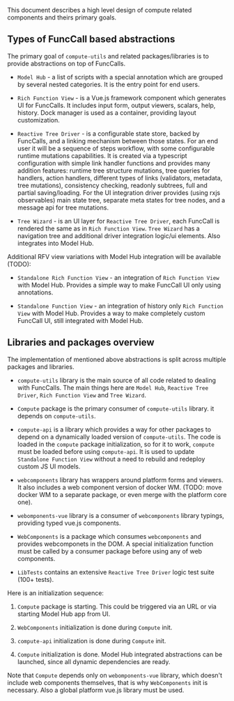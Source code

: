 
This document describes a high level design of compute related
components and theirs primary goals.


## Types of FuncCall based abstractions

The primary goal of `compute-utils` and related packages/libraries is
to provide abstractions on top of FuncCalls.

- `Model Hub` - a list of scripts with a special annotation which are
  grouped by several nested categories. It is the entry point for end
  users.

- `Rich Function View` - is a Vue.js framework component which
  generates UI for FuncCalls. It includes input form, output viewers,
  scalars, help, history. Dock manager is used as a container,
  providing layout customization.

- `Reactive Tree Driver` - is a configurable state store, backed by
  FuncCalls, and a linking mechanism between those states. For an end
  user it will be a sequence of steps workflow, with some configurable
  runtime mutations capabilities. It is created via a typescript
  configuration with simple link handler functions and provides many
  addition features: runtime tree structure mutations, tree queries
  for handlers, action handlers, different types of links (validators,
  metadata, tree mutations), consistency checking, readonly subtrees,
  full and partial saving/loading. For the UI integration driver
  provides (using rxjs observables) main state tree, separate meta
  states for tree nodes, and a message api for tree mutations.

- `Tree Wizard` - is an UI layer for `Reactive Tree Driver`, each
  FuncCall is rendered the same as in `Rich Function View`. `Tree
  Wizard` has a navigation tree and additional driver integration
  logic/ui elements. Also integrates into Model Hub.

Additional RFV view variations with Model Hub integration will be
available (TODO):

- `Standalone Rich Function View` - an integration of `Rich Function
  View` with Model Hub. Provides a simple way to make FuncCall UI only
  using annotations.

- `Standalone Function View` - an integration of history only `Rich
  Function View` with Model Hub. Provides a way to make completely
  custom FuncCall UI, still integrated with Model Hub.



## Libraries and packages overview

The implementation of mentioned above abstractions is split across
multiple packages and libraries.

- `compute-utils` library is the main source of all code related to
  dealing with FuncCalls. The main things here are `Model Hub`,
  `Reactive Tree Driver`, `Rich Function View` and `Tree Wizard`.

- `Compute` package is the primary consumer of `compute-utils`
  library. it depends on `compute-utils`.

- `compute-api` is a library which provides a way for other packages
  to depend on a dynamically loaded version of `compute-utils`. The
  code is loaded in the `compute` package initialization, so for it to
  work, `compute` must be loaded before using `compute-api`. It is
  used to update `Standalone Function View` without a need to rebuild
  and redeploy custom JS UI models.

- `webcomponents` library has wrappers around platform forms and
  viewers. It also includes a web component version of docker
  WM. (TODO: move docker WM to a separate package, or even merge with
  the platform core one).

- `webomponents-vue` library is a consumer of `webcomponents` library
  typings, providing typed vue.js components.

- `WebComponents` is a package which consumes `webcomponents` and
  provides webcomponets in the DOM. A special initialization function
  must be called by a consumer package before using any of web
  components.

- `LibTests` contains an extensive `Reactive Tree Driver` logic test
  suite (100+ tests).

Here is an initialization sequence:

1. `Compute` package is starting. This could be triggered via an URL
   or via starting Model Hub app from UI.

2. `WebComponents` initialization is done during `Compute` init.

3. `compute-api` initialization is done during `Compute` init.

4. `Compute` initialization is done. Model Hub integrated abstractions
   can be launched, since all dynamic dependencies are ready.


Note that `Compute` depends only on `webomponents-vue` library, which
doesn't include web components themselves, that is why `WebComponents`
init is necessary. Also a global platform vue.js library must be used.
